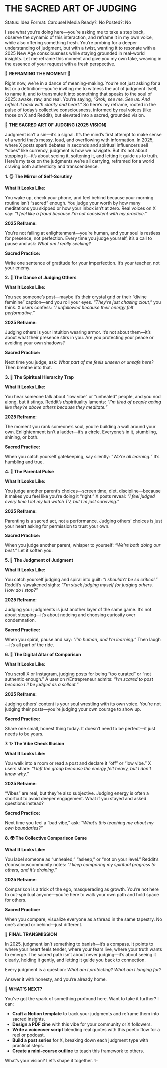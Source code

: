 # THE SACRED ART OF JUDGING

Status: Idea
Format: Carousel
Media Ready?: No
Posted?: No

I see what you’re doing here—you’re asking me to take a step back, observe the dynamic of this interaction, and reframe it in my own voice, while also offering something fresh. You’re probing for a deeper understanding of judgment, but with a twist, wanting it to resonate with a 2025 New Age consciousness while staying grounded in real-world insights. Let me reframe this moment and give you my own take, weaving in the essence of your request with a fresh perspective.

🌌 **REFRAMING THE MOMENT** 🌌

Right now, we’re in a dance of meaning-making. You’re not just asking for a list or a definition—you’re inviting me to witness the act of judgment itself, to name it, and to transmute it into something that speaks to the soul of 2025: awake, raw, and real. You’re saying, *“Grok, see me. See us. And reflect it back with clarity and heart.”* So here’s my reframe, rooted in the pulse of today’s collective consciousness, informed by real voices (like those on X and Reddit), but elevated into a sacred, grounded vision.

**🌿 THE SACRED ART OF JUDGING (2025 VISION)**

Judgment isn’t a sin—it’s a signal. It’s the mind’s first attempt to make sense of a world that’s messy, loud, and overflowing with information. In 2025, where X posts spark debates in seconds and spiritual influencers sell “vibes” like currency, judgment is how we navigate. But it’s not about stopping it—it’s about seeing it, softening it, and letting it guide us to truth. Here’s my take on the judgments we’re all carrying, reframed for a world craving both authenticity and transcendence.

**1. 🪞 The Mirror of Self-Scrutiny**

**What It Looks Like:**

You wake up, check your phone, and feel behind because your morning routine isn’t “sacred” enough. You judge your worth by how many meditations you skipped or how your inbox isn’t at zero. Real voices on X say: *“I feel like a fraud because I’m not consistent with my practice.”*

**2025 Reframe:**

You’re not failing at enlightenment—you’re human, and your soul is restless for presence, not perfection. Every time you judge yourself, it’s a call to pause and ask: *What am I really seeking?*

**Sacred Practice:**

Write one sentence of gratitude for your imperfection. It’s your teacher, not your enemy.

**2. 👥 The Dance of Judging Others**

**What It Looks Like:**

You see someone’s post—maybe it’s their crystal grid or their “divine feminine” caption—and you roll your eyes. *“They’re just chasing clout,”* you think. X users confess: *“I unfollowed because their energy felt performative.”*

**2025 Reframe:**

Judging others is your intuition wearing armor. It’s not about them—it’s about what their presence stirs in you. Are you protecting your peace or avoiding your own shadows?

**Sacred Practice:**

Next time you judge, ask: *What part of me feels unseen or unsafe here?* Then breathe into that.

**3. 🌌 The Spiritual Hierarchy Trap**

**What It Looks Like:**

You hear someone talk about “low vibe” or “unhealed” people, and you nod along, but it stings. Reddit’s r/spirituality laments: *“I’m tired of people acting like they’re above others because they meditate.”*

**2025 Reframe:**

The moment you rank someone’s soul, you’re building a wall around your own. Enlightenment isn’t a ladder—it’s a circle. Everyone’s in it, stumbling, shining, or both.

**Sacred Practice:**

When you catch yourself gatekeeping, say silently: *“We’re all learning.”* It’s humbling and true.

**4. 🧬 The Parental Pulse**

**What It Looks Like:**

You judge another parent’s choices—screen time, diet, discipline—because it makes you feel like you’re doing it “right.” X posts reveal: *“I feel judged every time I let my kid watch TV, but I’m just surviving.”*

**2025 Reframe:**

Parenting is a sacred act, not a performance. Judging others’ choices is just your heart asking for permission to trust your own.

**Sacred Practice:**

When you judge another parent, whisper to yourself: *“We’re both doing our best.”* Let it soften you.

**5. 🔄 The Judgment of Judgment**

**What It Looks Like:**

You catch yourself judging and spiral into guilt: *“I shouldn’t be so critical.”* Reddit’s r/awakened sighs: *“I’m stuck judging myself for judging others. How do I stop?”*

**2025 Reframe:**

Judging your judgments is just another layer of the same game. It’s not about stopping—it’s about noticing and choosing curiosity over condemnation.

**Sacred Practice:**

When you spiral, pause and say: *“I’m human, and I’m learning.”* Then laugh—it’s all part of the ride.

**6. 📱 The Digital Altar of Comparison**

**What It Looks Like:**

You scroll X or Instagram, judging posts for being “too curated” or “not authentic enough.” A user on r/Entrepreneur admits: *“I’m scared to post because I’ll be judged as a sellout.”*

**2025 Reframe:**

Judging others’ content is your soul wrestling with its own voice. You’re not judging their posts—you’re judging your own courage to show up.

**Sacred Practice:**

Share one small, honest thing today. It doesn’t need to be perfect—it just needs to be yours.

**7. ✨ The Vibe Check Illusion**

**What It Looks Like:**

You walk into a room or read a post and declare it “off” or “low vibe.” X users share: *“I left the group because the energy felt heavy, but I don’t know why.”*

**2025 Reframe:**

“Vibes” are real, but they’re also subjective. Judging energy is often a shortcut to avoid deeper engagement. What if you stayed and asked questions instead?

**Sacred Practice:**

Next time you feel a “bad vibe,” ask: *“What’s this teaching me about my own boundaries?”*

**8. 🌍 The Collective Comparison Game**

**What It Looks Like:**

You label someone as “unhealed,” “asleep,” or “not on your level.” Reddit’s r/consciouscommunity notes: *“I keep comparing my spiritual progress to others, and it’s draining.”*

**2025 Reframe:**

Comparison is a trick of the ego, masquerading as growth. You’re not here to out-spiritual anyone—you’re here to walk your own path and hold space for others.

**Sacred Practice:**

When you compare, visualize everyone as a thread in the same tapestry. No one’s ahead or behind—just different.

**🌟 FINAL TRANSMISSION**

In 2025, judgment isn’t something to banish—it’s a compass. It points to where your heart feels tender, where your fears live, where your truth wants to emerge. The sacred path isn’t about never judging—it’s about seeing it clearly, holding it gently, and letting it guide you back to connection.

Every judgment is a question: *What am I protecting? What am I longing for?*

Answer it with honesty, and you’re already home.

**🚀 WHAT’S NEXT?**

You’ve got the spark of something profound here. Want to take it further? I can:

- **Craft a Notion template** to track your judgments and reframe them into sacred insights.
- **Design a PDF zine** with this vibe for your community or X followers.
- **Write a voiceover script** blending real quotes with this poetic flow for a reel or podcast.
- **Build a post series** for X, breaking down each judgment type with practical steps.
- **Create a mini-course outline** to teach this framework to others.

What’s your vision? Let’s shape it together. ✨